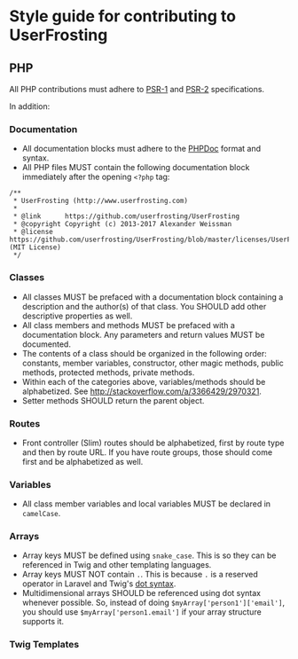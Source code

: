 # Style guide for contributing to UserFrosting

## PHP

All PHP contributions must adhere to [PSR-1](http://www.php-fig.org/psr/psr-1/) and [PSR-2](http://www.php-fig.org/psr/psr-2/) specifications.

In addition:

### Documentation

- All documentation blocks must adhere to the [PHPDoc](https://phpdoc.org/) format and syntax.
- All PHP files MUST contain the following documentation block immediately after the opening `<?php` tag:

```
/**
 * UserFrosting (http://www.userfrosting.com)
 *
 * @link      https://github.com/userfrosting/UserFrosting
 * @copyright Copyright (c) 2013-2017 Alexander Weissman
 * @license   https://github.com/userfrosting/UserFrosting/blob/master/licenses/UserFrosting.md (MIT License)
 */
 ```
 
### Classes

- All classes MUST be prefaced with a documentation block containing a description and the author(s) of that class.  You SHOULD add other descriptive properties as well.
- All class members and methods MUST be prefaced with a documentation block.  Any parameters and return values MUST be documented.
- The contents of a class should be organized in the following order: constants, member variables, constructor, other magic methods, public methods, protected methods, private methods.
- Within each of the categories above, variables/methods should be alphabetized.  See http://stackoverflow.com/a/3366429/2970321.
- Setter methods SHOULD return the parent object.

### Routes

- Front controller (Slim) routes should be alphabetized, first by route type and then by route URL.  If you have route groups, those should come first and be alphabetized as well.

### Variables
 
 - All class member variables and local variables MUST be declared in `camelCase`.

### Arrays

 - Array keys MUST be defined using `snake_case`.  This is so they can be referenced in Twig and other templating languages.
 - Array keys MUST NOT contain `.`.  This is because `.` is a reserved operator in Laravel and Twig's [dot syntax](https://medium.com/@assertchris/dot-notation-3fd3e42edc61).
 - Multidimensional arrays SHOULD be referenced using dot syntax whenever possible.  So, instead of doing `$myArray['person1']['email']`, you should use `$myArray['person1.email']` if your array structure supports it.
 
### Twig Templates
